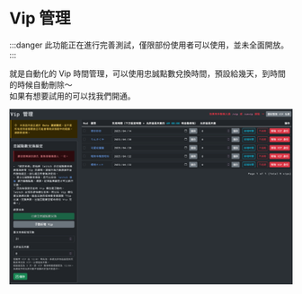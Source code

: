 # Vip 管理

:::danger
此功能正在進行完善測試，僅限部份使用者可以使用，並未全面開放。
:::

就是自動化的 Vip 時間管理，可以使用忠誠點數兌換時間，預設給幾天，到時間的時候自動刪除～  
如果有想要試用的可以找我們開通。

![Image](/images/features/vip.png)